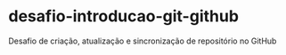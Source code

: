 # desafio-introducao-git-github
Desafio de criação, atualização e sincronização de repositório no GitHub
